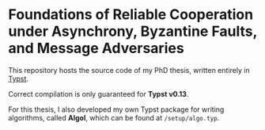 # Foundations of Reliable Cooperation under Asynchrony, Byzantine Faults, and Message Adversaries

This repository hosts the source code of my PhD thesis, written entirely in [Typst](https://typst.app/).

Correct compilation is only guaranteed for **Typst v0.13**.

For this thesis, I also developed my own Typst package for writing algorithms, called **Algol**, which can be found at `/setup/algo.typ`.
